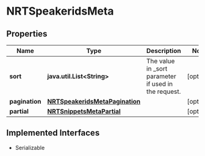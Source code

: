 

# NRTSpeakeridsMeta


## Properties

Name | Type | Description | Notes
------------ | ------------- | ------------- | -------------
**sort** | **java.util.List&lt;String&gt;** | The value in _sort parameter if used in the request. |  [optional]
**pagination** | [**NRTSpeakeridsMetaPagination**](NRTSpeakeridsMetaPagination.md) |  |  [optional]
**partial** | [**NRTSnippetsMetaPartial**](NRTSnippetsMetaPartial.md) |  |  [optional]


## Implemented Interfaces

* Serializable


